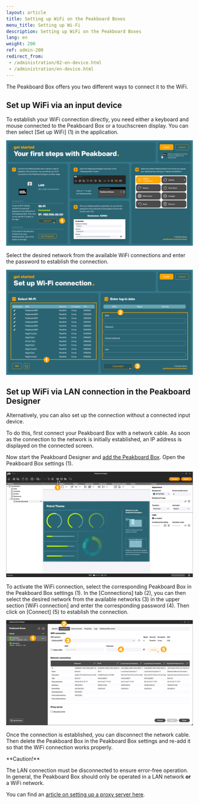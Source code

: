 ```yaml
---
layout: article
title: Setting up WiFi on the Peakboard Boxes
menu_title: Setting up Wi-Fi
description: Setting up WiFi on the Peakboard Boxes
lang: en
weight: 200
ref: admin-200
redirect_from:
 - /administration/02-en-device.html
 - /administration/en-device.html
---
```


The Peakboard Box offers you two different ways to connect it to the WiFi.

## Set up WiFi via an input device

To establish your WiFi connection directly, you need either a keyboard and mouse connected to the Peakboard Box or a touchscreen display. You can then select [Set up WiFi] (1) in the application.

![Open setup dialog](/assets/images/admin/wifi/en_wifi-01.png)

Select the desired network from the available WiFi connections and enter the password to establish the connection.

![Select network](/assets/images/admin/wifi/en_wifi-02.png)

## Set up WiFi via LAN connection in the Peakboard Designer

Alternatively, you can also set up the connection without a connected input device.

To do this, first connect your Peakboard Box with a network cable. As soon as the connection to the network is initially established, an IP address is displayed on the connected screen.

Now start the Peakboard Designer and [add the Peakboard Box](https://help.peakboard.com/administration/en-adding.html).
Open the Peakboard Box settings (1).

![Open Peakboard Box settings](/assets/images/admin/wifi/en_wifi-03.png)

To activate the WiFi connection, select the corresponding Peakboard Box in the Peakboard Box settings (1).
In the [Connections] tab (2), you can then select the desired network from the available networks (3) in the upper section [WiFi connection] and enter the corresponding password (4). Then click on [Connect] (5) to establish the connection.

![Select network](/assets/images/admin/wifi/en_wifi-04.png)

Once the connection is established, you can disconnect the network cable.
Then delete the Peakboard Box in the Peakboard Box settings and re-add it so that the WiFi connection works properly.

<div class="box-warning" markdown="1">
**Caution!**

The LAN connection must be disconnected to ensure error-free operation.
In general, the Peakboard Box should only be operated in a LAN network **or** a WiFi network. </div>

You can find an [article on setting up a proxy server here](/administration/en-proxy.html).
